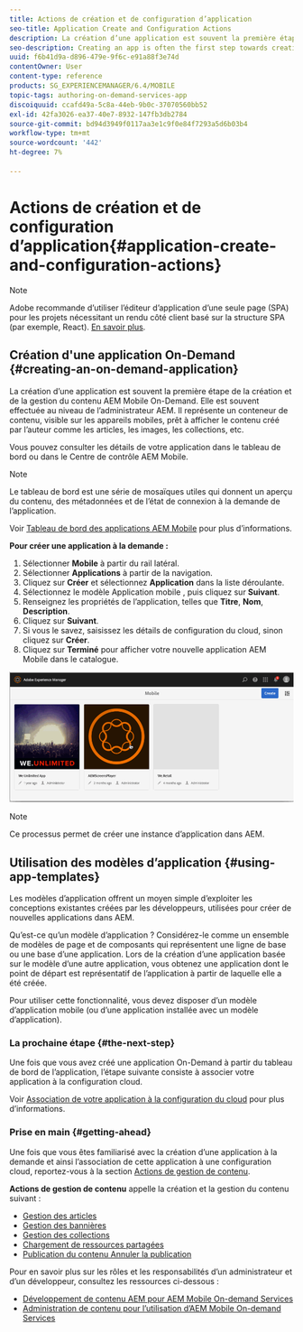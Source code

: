 ```yaml
---
title: Actions de création et de configuration d’application
seo-title: Application Create and Configuration Actions
description: La création d’une application est souvent la première étape de la création et de la gestion de contenu AEM Mobile On-Demand. Consultez cette page pour en savoir plus.
seo-description: Creating an app is often the first step towards creating and managing AEM Mobile On-Demand content. Follow this page to learn more.
uuid: f6b41d9a-d896-479e-9f6c-e91a88f3e74d
contentOwner: User
content-type: reference
products: SG_EXPERIENCEMANAGER/6.4/MOBILE
topic-tags: authoring-on-demand-services-app
discoiquuid: ccafd49a-5c8a-44eb-9b0c-37070560bb52
exl-id: 42fa3026-ea37-40e7-8932-147fb3db2784
source-git-commit: bd94d3949f0117aa3e1c9f0e84f7293a5d6b03b4
workflow-type: tm+mt
source-wordcount: '442'
ht-degree: 7%

---
```


# Actions de création et de configuration d’application{#application-create-and-configuration-actions}

>[!NOTE]
>
>Adobe recommande d’utiliser l’éditeur d’application d’une seule page (SPA) pour les projets nécessitant un rendu côté client basé sur la structure SPA (par exemple, React). [En savoir plus](/help/sites-developing/spa-overview.md).

## Création d&#39;une application On-Demand {#creating-an-on-demand-application}

La création d’une application est souvent la première étape de la création et de la gestion du contenu AEM Mobile On-Demand. Elle est souvent effectuée au niveau de l’administrateur AEM. Il représente un conteneur de contenu, visible sur les appareils mobiles, prêt à afficher le contenu créé par l’auteur comme les articles, les images, les collections, etc.

Vous pouvez consulter les détails de votre application dans le tableau de bord ou dans le Centre de contrôle AEM Mobile.

>[!NOTE]
>
>Le tableau de bord est une série de mosaïques utiles qui donnent un aperçu du contenu, des métadonnées et de l’état de connexion à la demande de l’application.
>
>Voir [Tableau de bord des applications AEM Mobile](/help/mobile/mobile-apps-ondemand-application-dashboard.md) pour plus d’informations.

**Pour créer une application à la demande :**

1. Sélectionner **Mobile** à partir du rail latéral.
1. Sélectionner **Applications** à partir de la navigation.
1. Cliquez sur **Créer** et sélectionnez **Application** dans la liste déroulante.
1. Sélectionnez le modèle Application mobile , puis cliquez sur **Suivant**.
1. Renseignez les propriétés de l’application, telles que **Titre**, **Nom**, **Description**.
1. Cliquez sur **Suivant**.
1. Si vous le savez, saisissez les détails de configuration du cloud, sinon cliquez sur **Créer**.
1. Cliquez sur **Terminé** pour afficher votre nouvelle application AEM Mobile dans le catalogue.

![chlimage_1](assets/chlimage_1.gif)

>[!NOTE]
>
>Ce processus permet de créer une instance d’application dans AEM.

## Utilisation des modèles d’application {#using-app-templates}

Les modèles d’application offrent un moyen simple d’exploiter les conceptions existantes créées par les développeurs, utilisées pour créer de nouvelles applications dans AEM.

Qu’est-ce qu’un modèle d’application ? Considérez-le comme un ensemble de modèles de page et de composants qui représentent une ligne de base ou une base d’une application.
Lors de la création d’une application basée sur le modèle d’une autre application, vous obtenez une application dont le point de départ est représentatif de l’application à partir de laquelle elle a été créée.

Pour utiliser cette fonctionnalité, vous devez disposer d’un modèle d’application mobile (ou d’une application installée avec un modèle d’application).

### La prochaine étape {#the-next-step}

Une fois que vous avez créé une application On-Demand à partir du tableau de bord de l’application, l’étape suivante consiste à associer votre application à la configuration cloud.

Voir [Association de votre application à la configuration du cloud](/help/mobile/mobile-on-demand-associating-an-on-demand-app-to-cloud-configuration.md) pour plus d’informations.

### Prise en main {#getting-ahead}

Une fois que vous êtes familiarisé avec la création d’une application à la demande et ainsi l’association de cette application à une configuration cloud, reportez-vous à la section [Actions de gestion de contenu](/help/mobile/mobile-apps-ondemand-manage-content-ondemand.md).

**Actions de gestion de contenu** appelle la création et la gestion du contenu suivant :

* [Gestion des articles](/help/mobile/mobile-on-demand-managing-articles.md)
* [Gestion des bannières](/help/mobile/mobile-on-demand-managing-banners.md)
* [Gestion des collections](/help/mobile/mobile-on-demand-managing-collections.md)
* [Chargement de ressources partagées](/help/mobile/mobile-on-demand-shared-resources.md)
* [Publication du contenu Annuler la publication](/help/mobile/mobile-on-demand-publishing-unpublishing.md)

Pour en savoir plus sur les rôles et les responsabilités d’un administrateur et d’un développeur, consultez les ressources ci-dessous :

* [Développement de contenu AEM pour AEM Mobile On-demand Services](/help/mobile/aem-mobile-on-demand.md)
* [Administration de contenu pour l’utilisation d’AEM Mobile On-demand Services](/help/mobile/aem-mobile.md)
